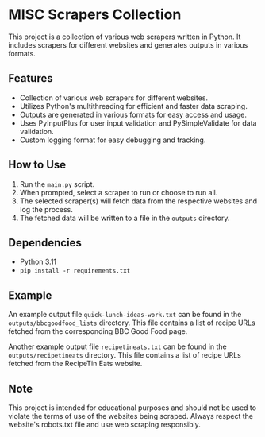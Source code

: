 # MISC Scrapers Collection

This project is a collection of various web scrapers written in Python. It includes scrapers for different websites and generates outputs in various formats.

## Features

- Collection of various web scrapers for different websites.
- Utilizes Python's multithreading for efficient and faster data scraping.
- Outputs are generated in various formats for easy access and usage.
- Uses PyInputPlus for user input validation and PySimpleValidate for data validation.
- Custom logging format for easy debugging and tracking.

## How to Use

1. Run the `main.py` script.
2. When prompted, select a scraper to run or choose to run all.
3. The selected scraper(s) will fetch data from the respective websites and log the process.
4. The fetched data will be written to a file in the `outputs` directory.

## Dependencies

- Python 3.11
- `pip install -r requirements.txt`

## Example

An example output file `quick-lunch-ideas-work.txt` can be found in the `outputs/bbcgoodfood_lists` directory. This file contains a list of recipe URLs fetched from the corresponding BBC Good Food page.

Another example output file `recipetineats.txt` can be found in the `outputs/recipetineats` directory. This file contains a list of recipe URLs fetched from the RecipeTin Eats website.

## Note

This project is intended for educational purposes and should not be used to violate the terms of use of the websites being scraped. Always respect the website's robots.txt file and use web scraping responsibly.
